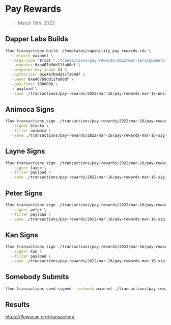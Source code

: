 # Pay Rewards
> March 16th, 2022


## Dapper Labs Builds

```sh
flow transactions build ./templates/capability_pay_rewards.cdc \
  --network mainnet \
  --args-json "$(cat "./transactions/pay-rewards/2022/mar-16/arguments.json")" \
  --proposer 0xe467b9dd11fa00df \
  --proposer-key-index 11 \
  --authorizer 0xe467b9dd11fa00df \
  --payer 0xe467b9dd11fa00df \
  --gas-limit 1000000 \
  -x payload \
  --save ./transactions/pay-rewards/2022/mar-16/pay-rewards-mar-16-unsigned.rlp
```

## Animoca Signs

```sh
flow transactions sign ./transactions/pay-rewards/2022/mar-16/pay-rewards-mar-16-unsigned.rlp \
  --signer blocto \
  --filter animoca \
  --save ./transactions/pay-rewards/2022/mar-16/pay-rewards-mar-16-sig-1.rlp
```

## Layne Signs

```sh
flow transactions sign ./transactions/pay-rewards/2022/mar-16/pay-rewards-mar-16-sig-1.rlp \
  --signer layne \
  --filter payload \
  --save ./transactions/pay-rewards/2022/mar-16/pay-rewards-mar-16-sig-2.rlp
```

## Peter Signs

```sh
flow transactions sign ./transactions/pay-rewards/2022/mar-16/pay-rewards-mar-16-sig-2.rlp \
  --signer peter \
  --filter payload \
  --save ./transactions/pay-rewards/2022/mar-16/pay-rewards-mar-16-sig-3.rlp
```

## Kan Signs

```sh
flow transactions sign ./transactions/pay-rewards/2022/mar-16/pay-rewards-mar-16-sig-3.rlp \
  --signer kan \
  --filter payload \
  --save ./transactions/pay-rewards/2022/mar-16/pay-rewards-mar-16-sig-complete.rlp
```

## Somebody Submits

```sh
flow transactions send-signed --network mainnet ./transactions/pay-rewards/2022/mar-16/pay-rewards-mar-16-sig-complete.rlp
```

## Results

https://flowscan.org/transaction/
